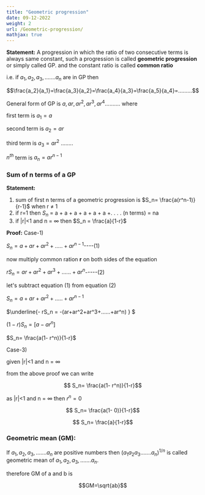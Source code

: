 ```yaml
---
title: "Geometric progression"
date: 09-12-2022
weight: 2
url: /Geometric-progression/
mathjax: true
---
```


**Statement:** A progression in which the ratio of two consecutive terms is always same constant, such a progression is called **geometric progression** or simply called
GP. and the constant ratio is called **common ratio** 

i.e. if $a_1,a_2,a_3,.......a_n$ are in GP then 

$$\frac{a_2}{a_1}=\frac{a_3}{a_2}=\frac{a_4}{a_3}=\frac{a_5}{a_4}=.........$$

General form of GP is $a, ar, ar^2, ar^3, ar^4 ..........$ where

first term is $a_1=a$

second term is $a_2=ar$

third term is $a_3=ar^2$
........

$n^{th}$ term is $a_n=ar^{n-1}$

### Sum of n terms of a GP

**Statement:** 
1) sum of first n terms of a geometric progression is $S_n= \frac{a(r^n-1)}{r-1}$ when r $\neq$ 1
2) if r=1 then $S_n$ = a + a + a + a + a + a +. . . . (n terms) = na
3) if |r|<1 and n = $\infty$ then $S_n = \frac{a}{1-r}$

**Proof:**
Case-1) 

$S_n= a+ar+ar^2+.....+ar^{n-1}$----(1)

now multiply common ration **r** on both sides of the equation
 
$rS_n =ar+ar^2+ar^3+......+ar^n$-----(2)
 
let's subtract equation (1) from equation (2)
 
   $S_n  = a+ar+ar^2+.....+ar^{n-1}$

$\underline{- rS_n = -(ar+ar^2+ar^3+......+ar^n) } $
 
$(1- r) S_n= [a- ar^n]$
 
$S_n= \frac{a(1- r^n)}{1-r}$
 
Case-3) 

given |r|<1 and n = $\infty$ 

from the above proof we can write 

$$ S_n= \frac{a(1- r^n)}{1-r}$$

as |r|<1 and n = $\infty$ then $r^n = 0$

$$ S_n= \frac{a(1- 0)}{1-r}$$

$$ S_n= \frac{a}{1-r}$$

### Geometric mean (GM):

If  $a_1,a_2,a_3,.......a_n$ are positive numbers then $(a_1a_2a_3.......a_n)^{1/n}$ is called geometric mean of  $a_1,a_2,a_3,.......a_n$.

therefore GM of a and b is

$$GM=\sqrt{ab}$$
